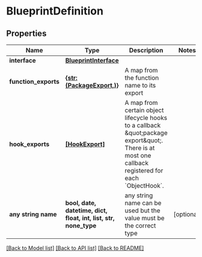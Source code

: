 # BlueprintDefinition


## Properties
Name | Type | Description | Notes
------------ | ------------- | ------------- | -------------
**interface** | [**BlueprintInterface**](BlueprintInterface.md) |  | 
**function_exports** | [**{str: (PackageExport,)}**](PackageExport.md) | A map from the function name to its export | 
**hook_exports** | [**[HookExport]**](HookExport.md) | A map from certain object lifecycle hooks to a callback \&quot;package export\&quot;. There is at most one callback registered for each &#x60;ObjectHook&#x60;.  | 
**any string name** | **bool, date, datetime, dict, float, int, list, str, none_type** | any string name can be used but the value must be the correct type | [optional]

[[Back to Model list]](../README.md#documentation-for-models) [[Back to API list]](../README.md#documentation-for-api-endpoints) [[Back to README]](../README.md)


